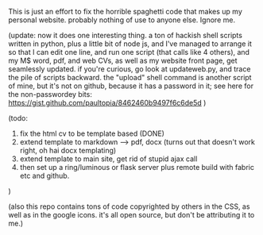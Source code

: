 This is just an effort to fix the horrible spaghetti code that makes up my personal website.  probably nothing of use to anyone else.  Ignore me.  

(update: now it does one interesting thing.  a ton of hackish shell scripts written in python, plus a little bit of node js, and I've managed to arrange it so that I can edit one line, and run one script (that calls like 4 others), and my M$ word, pdf, and web CVs, as well as my website front page, get seamlessly updated.  if you're curious, go look at updateweb.py, and trace the pile of scripts backward.  the "upload" shell command is another script of mine, but it's not on github, because it has a password in it; see here for the non-passwordey bits: https://gist.github.com/paultopia/8462460b9497f6c6de5d )

(todo: 

1.  fix the html cv to be template based (DONE)
2.  extend template to markdown --> pdf, docx (turns out that doesn't work right, oh hai docx templating)
3.  extend template to main site, get rid of stupid ajax call 
4.  then set up a ring/luminous or flask server plus remote build with fabric etc and github.

)

(also this repo contains tons of code copyrighted by others in the CSS, as well as in the google icons.  it's all open source, but don't be attributing it to me.)
